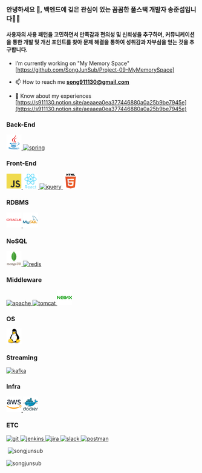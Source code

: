 <h3 align="left">안녕하세요 👋, 백엔드에 깊은 관심이 있는 꼼꼼한 풀스택 개발자 송준섭입니다🙇‍♂️</h3>
<h4 align="left">사용자의 사용 패턴을 고민하면서 만족감과 편의성 및 신뢰성을 추구하며, 커뮤니케이션을 통한 개발 및 개선 포인트를 찾아 문제 해결을 통하여 성취감과 자부심을 얻는 것을 추구합니다.</h4>

- I’m currently working on "My Memory Space" [https://github.com/SongJunSub/Project-09-MyMemorySpace]

- 📫 How to reach me **song911130@gmail.com**

- 📄 Know about my experiences [https://s911130.notion.site/aeaaea0ea377446880a0a25b9be7945e](https://s911130.notion.site/aeaaea0ea377446880a0a25b9be7945e)

<h3 align="left">Back-End</h3>
<p align="left">
  <a href="https://www.java.com" target="_blank" rel="noreferrer"> <img src="https://raw.githubusercontent.com/devicons/devicon/master/icons/java/java-original.svg" alt="java" width="40" height="40"/> </a>
  <a href="https://spring.io/" target="_blank" rel="noreferrer"> <img src="https://www.vectorlogo.zone/logos/springio/springio-icon.svg" alt="spring" width="40" height="40"/> </a>
</p>

<h3 align="left">Front-End</h3>
<p align="left">
  <a href="https://developer.mozilla.org/en-US/docs/Web/JavaScript" target="_blank" rel="noreferrer"> <img src="https://raw.githubusercontent.com/devicons/devicon/master/icons/javascript/javascript-original.svg" alt="javascript" width="40" height="40"/> </a>
  <a href="https://reactjs.org/" target="_blank" rel="noreferrer"> <img src="https://raw.githubusercontent.com/devicons/devicon/master/icons/react/react-original-wordmark.svg" alt="react" width="40" height="40"/> </a>
  <a href="" target="_blank" rel="noreferrer"> <img src="https://www.vectorlogo.zone/logos/jquery/jquery-vertical.svg" alt="jquery" width="40" height="40"/> </a>
  <a href="https://www.w3.org/html/" target="_blank" rel="noreferrer"> <img src="https://raw.githubusercontent.com/devicons/devicon/master/icons/html5/html5-original-wordmark.svg" alt="html5" width="40" height="40"/> </a>
</p>

<h3 align="left">RDBMS</h3>
<p align="left">
  <a href="https://www.oracle.com/" target="_blank" rel="noreferrer"> <img src="https://raw.githubusercontent.com/devicons/devicon/master/icons/oracle/oracle-original.svg" alt="oracle" width="40" height="40"/> </a>
  <a href="https://www.mysql.com/" target="_blank" rel="noreferrer"> <img src="https://raw.githubusercontent.com/devicons/devicon/master/icons/mysql/mysql-original-wordmark.svg" alt="mysql" width="40" height="40"/> </a></a>
</p>

<h3 align="left">NoSQL</h3>
<p align="left">
  <a href="https://www.mongodb.com/" target="_blank" rel="noreferrer"> <img src="https://raw.githubusercontent.com/devicons/devicon/master/icons/mongodb/mongodb-original-wordmark.svg" alt="mongodb" width="40" height="40"/> </a>
  <a href="" target="_blank" rel="noreferrer"> <img src="https://www.vectorlogo.zone/util/preview.html?image=/logos/redis/redis-icon.svg" alt="redis" width="40" height="40"/> </a>
</p>

<h3 align="left">Middleware</h3>
<p align="left">
  <a href="" target="_blank" rel="noreferrer"> <img src="https://www.vectorlogo.zone/logos/apache/apache-icon.svg" alt="apache" width="40" height="40"/> </a>
  <a href="" target="_blank" rel="noreferrer"> <img src="https://www.vectorlogo.zone/logos/apache_tomcat/apache_tomcat-icon.svg" alt="tomcat" width="40" height="40"/> </a>
  <a href="https://www.nginx.com" target="_blank" rel="noreferrer"> <img src="https://raw.githubusercontent.com/devicons/devicon/master/icons/nginx/nginx-original.svg" alt="nginx" width="40" height="40"/> </a>
</p>

<h3 align="left">OS</h3>
<p align="left">
  <a href="https://www.linux.org/" target="_blank" rel="noreferrer"> <img src="https://raw.githubusercontent.com/devicons/devicon/master/icons/linux/linux-original.svg" alt="linux" width="40" height="40"/> </a>
</p>

<h3 align="left">Streaming</h3>
<p align="left">
  <a href="" target="_blank" rel="noreferrer"> <img src="https://www.vectorlogo.zone/util/preview.html?image=/logos/apache_kafka/apache_kafka-icon.svg" alt="kafka" width="40" height="40"/> </a>
</p>

<h3 align="left">Infra</h3>
<p align="left">
  <a href="https://aws.amazon.com" target="_blank" rel="noreferrer"> <img src="https://raw.githubusercontent.com/devicons/devicon/master/icons/amazonwebservices/amazonwebservices-original-wordmark.svg" alt="aws" width="40" height="40"/> </a>
  <a href="https://www.docker.com/" target="_blank" rel="noreferrer"> <img src="https://raw.githubusercontent.com/devicons/devicon/master/icons/docker/docker-original-wordmark.svg" alt="docker" width="40" height="40"/> </a>
</p>

<h3 align="left">ETC</h3>
<p align="left">
  <a href="https://git-scm.com/" target="_blank" rel="noreferrer"> <img src="https://www.vectorlogo.zone/logos/git-scm/git-scm-icon.svg" alt="git" width="40" height="40"/> </a>
  <a href="https://www.jenkins.io" target="_blank" rel="noreferrer"> <img src="https://www.vectorlogo.zone/logos/jenkins/jenkins-icon.svg" alt="jenkins" width="40" height="40"/> </a>
  <a href="" target="_blank" rel="noreferrer"> <img src="https://www.vectorlogo.zone/logos/atlassian_jira/atlassian_jira-icon.svg" alt="jira" width="40" height="40"/> </a>
  <a href="https://www.jenkins.io" target="_blank" rel="noreferrer"> <img src="https://www.vectorlogo.zone/logos/slack/slack-icon.svg" alt="slack" width="40" height="40"/> </a>
  <a href="https://postman.com" target="_blank" rel="noreferrer"> <img src="https://www.vectorlogo.zone/logos/getpostman/getpostman-icon.svg" alt="postman" width="40" height="40"/> </a>
</p>

<p>&nbsp;<img align="center" src="https://github-readme-stats.vercel.app/api?username=songjunsub&show_icons=true&locale=en" alt="songjunsub" /></p>

<p><img align="center" src="https://github-readme-streak-stats.herokuapp.com/?user=songjunsub&theme=default" alt="songjunsub" /></p>
